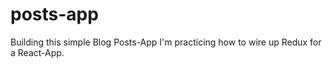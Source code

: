 # posts-app
Building this simple Blog Posts-App I'm practicing how to wire up Redux for a React-App. 
